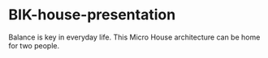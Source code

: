 # BIK-house-presentation
Balance is key in everyday life. 
This Micro House architecture can be home for two people.

